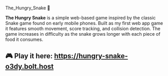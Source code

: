 The_Hungry_Snake  🐍

**The Hungry Snake** 
is a simple web-based game inspired by the classic Snake game found on early mobile phones. Built as my first web app game it features smooth movement, score tracking, and collision detection. The game increases in difficulty as the snake grows longer with each piece of food it consumes.


## 🎮 Play it here: https://hungry-snake-o3dy.bolt.host
